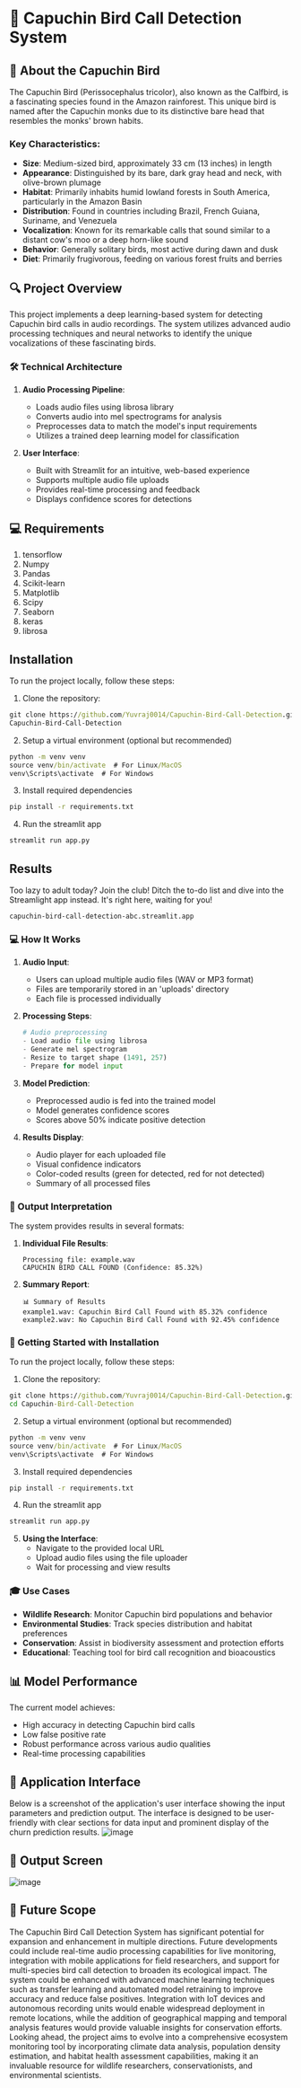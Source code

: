 # 🎵 Capuchin Bird Call Detection System

## 🦜 About the Capuchin Bird

The Capuchin Bird (Perissocephalus tricolor), also known as the Calfbird, is a fascinating species found in the Amazon rainforest. This unique bird is named after the Capuchin monks due to its distinctive bare head that resembles the monks' brown habits.

### Key Characteristics:
- **Size**: Medium-sized bird, approximately 33 cm (13 inches) in length
- **Appearance**: Distinguished by its bare, dark gray head and neck, with olive-brown plumage
- **Habitat**: Primarily inhabits humid lowland forests in South America, particularly in the Amazon Basin
- **Distribution**: Found in countries including Brazil, French Guiana, Suriname, and Venezuela
- **Vocalization**: Known for its remarkable calls that sound similar to a distant cow's moo or a deep horn-like sound
- **Behavior**: Generally solitary birds, most active during dawn and dusk
- **Diet**: Primarily frugivorous, feeding on various forest fruits and berries

## 🔍 Project Overview

This project implements a deep learning-based system for detecting Capuchin bird calls in audio recordings. The system utilizes advanced audio processing techniques and neural networks to identify the unique vocalizations of these fascinating birds.

### 🛠️ Technical Architecture

1. **Audio Processing Pipeline**:
   - Loads audio files using librosa library
   - Converts audio into mel spectrograms for analysis
   - Preprocesses data to match the model's input requirements
   - Utilizes a trained deep learning model for classification

2. **User Interface**:
   - Built with Streamlit for an intuitive, web-based experience
   - Supports multiple audio file uploads
   - Provides real-time processing and feedback
   - Displays confidence scores for detections

## 💻 Requirements

1. tensorflow
2. Numpy
3. Pandas
4. Scikit-learn
5. Matplotlib
6. Scipy
7. Seaborn
8. keras
9. librosa


## Installation
To run the project locally, follow these steps:

1. Clone the repository:

```cmd
git clone https://github.com/Yuvraj0014/Capuchin-Bird-Call-Detection.git
Capuchin-Bird-Call-Detection
```

2. Setup a virtual environment (optional but recommended)
```cmd
python -m venv venv
source venv/bin/activate  # For Linux/MacOS
venv\Scripts\activate  # For Windows
```

3. Install required dependencies
```cmd
pip install -r requirements.txt
```

4. Run the streamlit app
```cmd
streamlit run app.py
```

## Results 
Too lazy to adult today? Join the club! Ditch the to-do list and dive into the Streamlight app instead. It's right here, waiting for you!
```
capuchin-bird-call-detection-abc.streamlit.app
```

### 💻 How It Works

1. **Audio Input**:
   - Users can upload multiple audio files (WAV or MP3 format)
   - Files are temporarily stored in an 'uploads' directory
   - Each file is processed individually

2. **Processing Steps**:
   ```python
   # Audio preprocessing
   - Load audio file using librosa
   - Generate mel spectrogram
   - Resize to target shape (1491, 257)
   - Prepare for model input
   ```

3. **Model Prediction**:
   - Preprocessed audio is fed into the trained model
   - Model generates confidence scores
   - Scores above 50% indicate positive detection

4. **Results Display**:
   - Audio player for each uploaded file
   - Visual confidence indicators
   - Color-coded results (green for detected, red for not detected)
   - Summary of all processed files

### 🎯 Output Interpretation

The system provides results in several formats:

1. **Individual File Results**:
   ```
   Processing file: example.wav
   CAPUCHIN BIRD CALL FOUND (Confidence: 85.32%)
   ```

2. **Summary Report**:
   ```
   📊 Summary of Results
   example1.wav: Capuchin Bird Call Found with 85.32% confidence
   example2.wav: No Capuchin Bird Call Found with 92.45% confidence
   ```

### 🚀 Getting Started with Installation

To run the project locally, follow these steps:

1. Clone the repository:

```cmd
git clone https://github.com/Yuvraj0014/Capuchin-Bird-Call-Detection.git
cd Capuchin-Bird-Call-Detection
```

2. Setup a virtual environment (optional but recommended)
```cmd
python -m venv venv
source venv/bin/activate  # For Linux/MacOS
venv\Scripts\activate  # For Windows
```

3. Install required dependencies
```cmd
pip install -r requirements.txt
```

4. Run the streamlit app
```cmd
streamlit run app.py
```

5. **Using the Interface**:
   - Navigate to the provided local URL
   - Upload audio files using the file uploader
   - Wait for processing and view results

### 🎓 Use Cases

- **Wildlife Research**: Monitor Capuchin bird populations and behavior
- **Environmental Studies**: Track species distribution and habitat preferences
- **Conservation**: Assist in biodiversity assessment and protection efforts
- **Educational**: Teaching tool for bird call recognition and bioacoustics

## 📊 Model Performance

The current model achieves:
- High accuracy in detecting Capuchin bird calls
- Low false positive rate
- Robust performance across various audio qualities
- Real-time processing capabilities

## 📸 Application Interface
Below is a screenshot of the application's user interface showing the input parameters and prediction output. The interface is designed to be user-friendly with clear sections for data input and prominent display of the churn prediction results.
![image](https://github.com/user-attachments/assets/5a172630-a3ac-4fbf-949d-a7aa6d641c3c)

## 🎯 Output Screen
![image](https://github.com/user-attachments/assets/15d7defa-7458-43ea-b5fc-f0005c6cc5cb)

## 🔮 Future Scope

The Capuchin Bird Call Detection System has significant potential for expansion and enhancement in multiple directions. Future developments could include real-time audio processing capabilities for live monitoring, integration with mobile applications for field researchers, and support for multi-species bird call detection to broaden its ecological impact. The system could be enhanced with advanced machine learning techniques such as transfer learning and automated model retraining to improve accuracy and reduce false positives. Integration with IoT devices and autonomous recording units would enable widespread deployment in remote locations, while the addition of geographical mapping and temporal analysis features would provide valuable insights for conservation efforts. Looking ahead, the project aims to evolve into a comprehensive ecosystem monitoring tool by incorporating climate data analysis, population density estimation, and habitat health assessment capabilities, making it an invaluable resource for wildlife researchers, conservationists, and environmental scientists.
